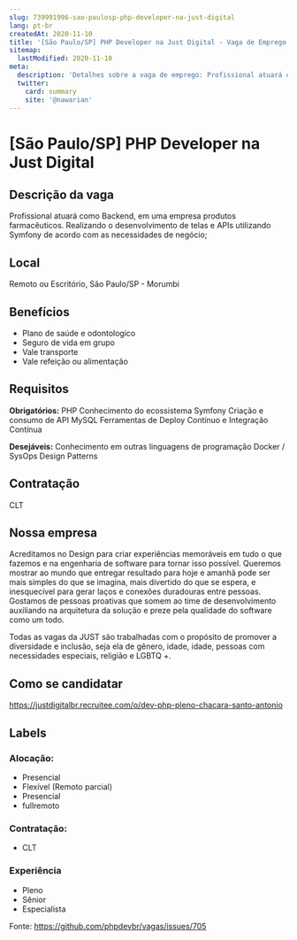 ```yaml
---
slug: 739991996-sao-paulosp-php-developer-na-just-digital
lang: pt-br
createdAt: 2020-11-10
title: '[São Paulo/SP] PHP Developer na Just Digital - Vaga de Emprego'
sitemap:
  lastModified: 2020-11-10
meta:
  description: 'Detalhes sobre a vaga de emprego: Profissional atuará como Backend, em uma empresa produtos farmacêuticos. Realizando o desenvolvimento de telas e APIs utilizando Symfony de acordo com as necessidades de negócio;'
  twitter:
    card: summary
    site: '@nawarian'
---
```


# [São Paulo/SP] PHP Developer na Just Digital

## Descrição da vaga

Profissional atuará como Backend, em uma empresa produtos farmacêuticos. Realizando o desenvolvimento de telas e APIs utilizando Symfony de acordo com as necessidades de negócio;

## Local

Remoto ou Escritório, São Paulo/SP - Morumbi

## Benefícios

- Plano de saúde e odontologico
- Seguro de vida em grupo
- Vale transporte
- Vale refeição ou alimentação

## Requisitos

**Obrigatórios:**
PHP
Conhecimento do ecossistema Symfony
Criação e consumo de API
MySQL
Ferramentas de Deploy Contínuo e Integração Contínua

**Desejáveis:**
Conhecimento em outras linguagens de programação
Docker / SysOps
Design Patterns

## Contratação

CLT

## Nossa empresa

Acreditamos no Design para criar experiências memoráveis em tudo o que fazemos e na engenharia de software para tornar isso possível. Queremos mostrar ao mundo que entregar resultado para hoje e amanhã pode ser mais simples do que se imagina, mais divertido do que se espera, e inesquecível para gerar laços e conexões duradouras entre pessoas.
Gostamos de pessoas proativas que somem ao time de desenvolvimento auxiliando na arquitetura da solução e preze pela qualidade do software como um todo.

Todas as vagas da JUST são trabalhadas com o propósito de promover a diversidade e inclusão, seja ela de gênero, idade, idade, pessoas com necessidades especiais, religião e LGBTQ +.

## Como se candidatar

https://justdigitalbr.recruitee.com/o/dev-php-pleno-chacara-santo-antonio

## Labels

<!-- Escolha abaixo, apague as que não fizerem sentido: -->
### Alocação:
- Presencial
- Flexível (Remoto parcial)
- Presencial
- fullremoto

### Contratação:
- CLT

### Experiência
- Pleno
- Sênior
- Especialista

Fonte: https://github.com/phpdevbr/vagas/issues/705